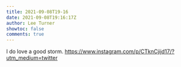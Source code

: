```yaml
---
title: 2021-09-08T19-16
date: 2021-09-08T19:16:17Z
author: Lee Turner
showtoc: false
comments: true
---
```


I do love a good storm. https://www.instagram.com/p/CTknCjijd17/?utm_medium=twitter


